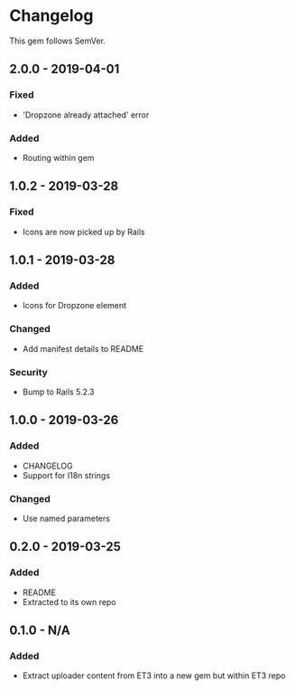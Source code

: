 # Changelog

This gem follows SemVer.

## 2.0.0 - 2019-04-01

### Fixed
* 'Dropzone already attached' error

### Added
* Routing within gem

## 1.0.2 - 2019-03-28

### Fixed
* Icons are now picked up by Rails

## 1.0.1 - 2019-03-28

### Added
* Icons for Dropzone element

### Changed
* Add manifest details to README

### Security
* Bump to Rails 5.2.3

## 1.0.0 - 2019-03-26

### Added
* CHANGELOG
* Support for I18n strings

### Changed
* Use named parameters

## 0.2.0 - 2019-03-25

### Added
* README
* Extracted to its own repo

## 0.1.0 - N/A

### Added
* Extract uploader content from ET3 into a new gem but within ET3 repo
